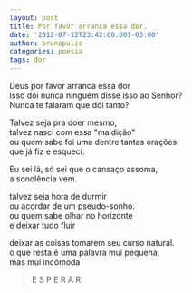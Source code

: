 ```yaml
---
layout: post
title: Por favor arranca essa dor.
date: '2012-07-12T23:42:00.001-03:00'
author: brunopulis
categories: poesia
tags: dor
---
```


Deus por favor arranca essa dor<br />
Isso dói nunca ninguém disse isso ao Senhor?<br />
Nunca te falaram que dói tanto?<br />

Talvez seja pra doer mesmo,<br />
talvez nasci com essa "maldição"<br />
ou quem sabe foi uma dentre tantas orações<br />
que já fiz e esqueci.<br />

Eu sei lá, só sei que o cansaço assoma,<br />
a sonolência vem.<br />

talvez seja hora de durmir<br />
ou acordar de um pseudo-sonho.<br />
ou quem sabe olhar no horizonte<br />
e deixar tudo fluir<br />

deixar as coisas tomarem seu curso natural.<br />
o que resta é uma palavra mui pequena,<br />
mas mui incômoda<br />

> E S P E R A R

